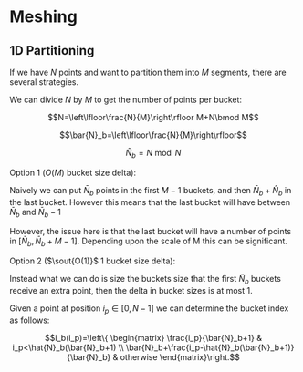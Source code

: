 # Meshing

## 1D Partitioning

If we have $N$ points and want to partition them into $M$ segments, there are several strategies.

We can divide $N$ by $M$ to get the number of points per bucket:

$$N=\left\lfloor\frac{N}{M}\right\rfloor M+N\bmod M$$

$$\bar{N}_b=\left\lfloor\frac{N}{M}\right\rfloor$$

$$\hat{N}_b=N\bmod N$$

Option 1 ($O(M)$ bucket size delta):

Naively we can put $\bar{N}_b$ points in the first $M-1$ buckets, and then $\bar{N}_b+\hat{N}_b$ in the last bucket. However this means that the last bucket will have between $\bar{N}_b$ and $\bar{N}_b-1$

However, the issue here is that the last bucket will have a number of points in $[\bar{N}_b,\bar{N}_b+M-1]$. Depending upon the scale of M this can be significant.

Option 2 ($\sout{O(1)}$ $1$ bucket size delta):

Instead what we can do is size the buckets size that the first $\hat{N}_b$ buckets receive an extra point, then the delta in bucket sizes is at most 1.

Given a point at position $i_p\in[0,N-1]$ we can determine the bucket index as follows:

$$i_b(i_p)=\left\{
\begin{matrix}
\frac{i_p}{\bar{N}_b+1} & i_p<\hat{N}_b(\bar{N}_b+1) \\
\bar{N}_b+\frac{i_p-\hat{N}_b(\bar{N}_b+1)}{\bar{N}_b} & otherwise
\end{matrix}\right.$$
